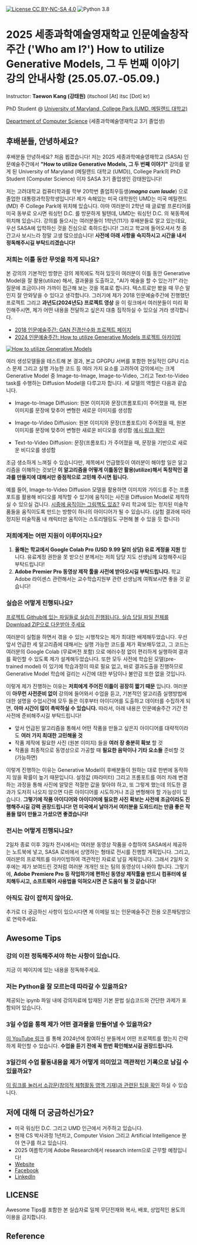 [![License CC BY-NC-SA 4.0](https://img.shields.io/badge/license-CC4.0-blue.svg)](https://raw.githubusercontent.com/NVIDIA/FastPhotoStyle/master/LICENSE.md)
![Python 3.8](https://img.shields.io/badge/python-3.8-green.svg)
# 2025 세종과학예술영재학교 인문예술창작주간 ('Who am I?') How to utilize Generative Models, 그 두 번째 이야기 강의 안내사항 (25.05.07.-05.09.)

Instructor: **Taewon Kang (강태원)** (itschool [At] itsc [Dot] kr)

PhD Student @ [University of Maryland, College Park (UMD, 메릴랜드 대학교)](https://umd.edu/)

[Department of Computer Science](https://cs.umd.edu) (세종과학예술영재학교 3기 졸업생)

## 후배분들, 안녕하세요?
후배분들 안녕하세요? 처음 뵙겠습니다! 저는 2025 세종과학예술영재학교 (SASA) 인문예술주간에서 **"How to utilize Generative Models, 그 두 번째 이야기"** 강의를 맡게 된 University of Maryland (메릴랜드 대학교 (UMD)), College Park의 PhD Student (Computer Science) 이자 SASA 3기 졸업생인 강태원입니다! 

저는 고려대학교 컴퓨터학과를 학부 20학번 졸업최우등생(___magna cum laude___) 으로 졸업한 대통령과학장학생입니다! 제가 속해있는 미국 대학원인 UMD는 미국 메릴랜드(MD) 주 College Park에 위치해 있습니다. 아마 여러분이 2학년 때 글로벌 프론티어를 미국 동부로 오시면 워싱턴 D.C. 를 방문하게 될텐데, UMD는 워싱턴 D.C. 의 북동쪽에 위치해 있습니다. 강의를 들으시는 여러분들이 1학년(11기) 후배분들로 알고 있는데요, 우선 SASA에 입학하신 것을 진심으로 축하드립니다! 그리고 학교에 들어오셔서 첫 중간고사 보시느라 정말 고생 많으셨습니다! **사전에 아래 사항을 숙지하시고 시간을 내서 정독해주시길 부탁드리겠습니다!**

### 저희는 이틀 동안 무엇을 하게 되나요?
본 강의의 기본적인 방향은 강의 제목에도 적혀 있듯이 여러분이 이틀 동안 Generative Model을 잘 활용(utilize) 해서, 결과물을 도출하고, "AI가 예술을 할 수 있는가?" 라는 질문에 조금이나마 가까이 접근해 보는 것을 목표로 합니다. 텍스트로만 봤을 때 무슨 말인지 잘 안와닿을 수 있다고 생각합니다. 그러기에 제가 2018 인문예술주간에 진행했던 프로젝트 그리고 **과년도(2024년도) 프로젝트 영상** 을 이 링크에서 여러분들이 미리 확인해주시면, 제가 어떤 내용을 전달하고 싶은지 대충 짐작하실 수 있으실 거라 생각합니다.

* [2018 인문예술주간: GAN 진경산수화 프로젝트 페이지](http://itsc.kr/2018/10/27/2018-implementation-of-gan-jinkyeongsansu/)
* [2024 인문예술주간: How to utilize Generative Models 프로젝트 아카이빙](https://youtu.be/WeLmDt36v3M)

[![How to utilize Generative Models](https://img.youtube.com/vi/WeLmDt36v3M/0.jpg)](https://www.youtube.com/watch?v=WeLmDt36v3M) 

여러 생성모델들을 테스트해 본 결과, 본교 GPGPU 서버를 포함한 현실적인 GPU 리소스 문제 그리고 실행 가능한 코드 등 여러 가지 요소를 고려하여 강의에서는 크게 Generative Model 중 Image-to-Image, Image-to-Video, 그리고 Text-to-Video task를 수행하는 Diffusion Model을 다루고자 합니다. 세 모델의 역할은 다음과 같습니다.

* Image-to-Image Diffusion: 원본 이미지와 문장(프롬포트)이 주어졌을 때, 원본 이미지를 문장에 맞추어 변형한 새로운 이미지를 생성함

* Image-to-Video Diffusion: 원본 이미지와 문장(프롬포트)이 주어졌을 때, 원본 이미지를 문장에 맞추어 변형한 새로운 비디오를 생성함 [예시 링크 확인](https://i2vgen-xl.github.io/)

* Text-to-Video Diffusion: 문장(프롬포트) 가 주어졌을 때, 문장을 기반으로 새로운 비디오를 생성함

조금 생소하게 느껴질 수 있습니다만, 제목에서 언급했듯이 여러분이 해야할 일은 알고리즘을 이해하는 것보단 **이 알고리즘을 어떻게 이틀동안 활용(utilize)해서 독창적인 결과를 만들지에 대해서만 중점적으로 고민해 주시면 됩니다.**

예를 들어, Image-to-Video Diffusion 모델을 활용하면 이미지와 가이드를 주는 프롬포트를 활용해 비디오를 제작할 수 있기에 움직이는 사진을 Diffusion Model로 제작하실 수 있으실 겁니다. [시중에 움직이는 그림책도 있죠?](https://www.yes24.com/Product/Goods/104480787) 우리 학교에 있는 정지된 미술작품들을 움직이도록 만드는 방향이 하나의 아이디어가 될 수 있습니다. (실험 결과에 따라 정지된 미술작품 내 캐릭터만 움직이는 스토리텔링도 구현해 볼 수 있을 듯 합니다)

### 저희에게는 어떤 지원이 이루어지나요?
1. **올해는 학교에서 Google Colab Pro (USD 9.99 달러 상당) 유료 계정을 지원** 합니다. 유료계정 권한을 못 받으신 분께서는 저희 담당 지도 선생님께 요청해주시길 부탁드립니다!
2. **Adobe Premier Pro 동영상 제작 툴을 사전에 받아오시길 부탁드립니다.** 학교 Adobe 라이센스 관련해서는 교수학습지원부 관련 선생님께 여쭤보시면 좋을 것 같습니다!

### 실습은 어떻게 진행되나요?

[프로젝트 Github에 있는 파일들로 실습이 진행됩니다. 실습 당일 파일 전체를 Download ZIP으로 다운받아 주세요](https://github.com/itsss/2025_SASA_utilize_GenModel)

여러분이 실험을 하면서 겪을 수 있는 시행착오는 제가 최대한 배제해두었습니다. 우선 앞서 언급한 세 알고리즘에 대해서는 실행 가능한 코드를 제가 확보해두었고, 그 코드는 여러분의 Google Colab (무료버전 포함) 으로 에러수정 없이 편리하게 실행하여 결과를 확인할 수 있도록 제가 설계해두었습니다. 또한 모두 사전에 학습된 모델(pre-trained model) 이 있기에 학습과정이 따로 필요 없고, 바로 결과도출을 진행하므로 Generative Model 학습에 걸리는 시간에 대한 부담이나 불안감 또한 없을 것입니다. 

이렇게 제가 진행하는 이유는 **저희에게 주어진 이틀이 굉장히 짧기 때문** 입니다. 여러분이 **아무런 사전준비 없이** 강의에 들어와서 수업을 듣고, 기본적인 알고리즘 실행방법에 대한 설명을 수업시간에 모두 들은 이후부터 아이디어를 도출하고 데이터를 수집하게 되면, **아마 시간이 많이 촉박하실 수 있습니다.** 따라서, 아래 내용은 인문예술주간 기간 전 사전에 준비해주시길 부탁드립니다!

* 앞서 언급된 알고리즘을 통해서 어떤 작품을 만들고 싶은지 아이디어를 대략적이라도 **여러 가지 최대한 고민해올 것**
* 작품 제작에 필요한 사진 (원본 이미지) 들을 **여러 장 충분히 확보** 할 것
* 작품을 최종적으로 동영상으로 가공할 때 **필요한 음악이나 기타 요소들** 준비할 것 (가능하면)

이렇게 진행하는 이유는 Generative Model이 후배분들이 원하는 대로 한번에 동작하지 않을 확률이 높기 때문입니다. 설정값 (파라미터) 그리고 프롬포트를 여러 차례 변경하는 과정을 통해 사진에 알맞은 적절한 값을 찾아야 하고, 또 그렇게 했는데 의도한 결과가 도저히 나오지 않으면 다른 아이디어를 시도하거나 조금 변형해야 할 가능성이 있습니다. **그렇기에 작품 아이디어와 아이디어에 필요한 사진 확보는 사전에 조금이라도 진행해주시길 강력 권장드립니다! 먼 미국에서 날아가서 여러분을 도와드리는 만큼 좋은 작품들 많이 만들고 가셨으면 좋겠습니다!** 

### 전시는 어떻게 진행되나요?
2일차 종료 이후 3일차 전시에서는 여러분 동영상 작품을 수합하여 SASA에서 제공하는 노트북에 넣고, SASA 로비에서 상영하는 형태로 전시를 진행할 계획입니다. 그리고, 여러분의 프로젝트를 아카이빙하여 객관적인 자료로 남길 계획입니다. 그래서 2일차 오후에는 제가 보여드린 것처럼 여러분 개개인 또는 팀의 동영상이 나와야 합니다. 그렇기에, **Adobe Premiere Pro 등 작업하기에 편하신 동영상 제작툴을 반드시 컴퓨터에 설치해두시고, 소프트웨어 사용법을 익혀오시면 큰 도움이 될 것 같습니다!**

### 아직도 감이 잡히지 않아요.
추가로 더 궁금하신 사항이 있으시다면 제 이메일 또는 인문예술주간 전용 오픈채팅방으로 연락주세요.

## Awesome Tips
### 강의 이전 정독해주셔야 하는 사항이 있습니다.
지금 이 페이지에 있는 내용을 정독해주세요.

### 저는 Python을 잘 모르는데 따라갈 수 있을까요?
제공되는 ipynb 파일 내에 강의자료에 탑재된 기본 문법 실습코드와 간단한 과제가 포함되어 있습니다.

### 3일 수업을 통해 제가 어떤 결과물을 만들어낼 수 있을까요?
[이 YouTube 링크](https://youtu.be/WeLmDt36v3M) 를 통해 2024년에 참여하신 분들께서 어떤 프로젝트를 했는지 간략하게 확인할 수 있습니다. **수업을 듣기 전에 꼭 한번 확인해보시길 권장드립니다.**

### 3일간의 수업 활동내용을 제가 어떻게 의미있고 객관적인 기록으로 남길 수 있을까요?
[이 링크를 눌러서 소감문(창의적 체험활동 영역 기재)과 관련된 팁을 확인](https://github.com/itsss/2025_SASA_utilize_GenModel/blob/main/tips/official_record.md) 하실 수 있습니다.

## 저에 대해 더 궁금하신가요?
* 미국 워싱턴 D.C. 그리고 UMD 인근에서 거주하고 있습니다.
* 현재 CS 박사과정 1년차고, Computer Vision 그리고 Artificial Intelligence 분야 연구를 하고 있습니다.
* 2025 여름학기에 Adobe Research에서 research intern으로 근무할 예정입니다!
* [Website](http://itsc.kr)
* [Facebook](https://www.facebook.com/taewonkang.13/)
* [LinkedIn](https://www.linkedin.com/in/taewon-kang/)

## LICENSE
Awesome Tips를 포함한 본 실습자료 일체 무단전재와 복사, 배포, 상업적인 용도의 이용을 금지합니다.

## Reference
